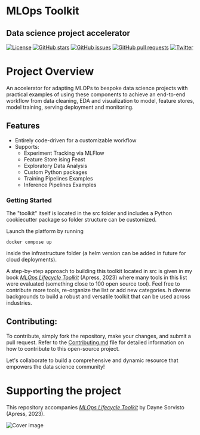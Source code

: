 # MLOps Toolkit
## Data science project accelerator

[![License](https://img.shields.io/badge/License-Freeware-brightgreen.svg)](LICENSE)
[![GitHub stars](https://img.shields.io/github/stars/DayneSorvisto/mlops-lifecycle-toolkit.svg)](https://github.com/DayneSorvisto/mlops-lifecycle-toolkit/stargazers)
[![GitHub issues](https://img.shields.io/github/issues/DayneSorvisto/mlops-lifecycle-toolkit.svg)](https://github.com/DayneSorvisto/mlops-lifecycle-toolkit/issues)
[![GitHub pull requests](https://img.shields.io/github/issues-pr/DayneSorvisto/mlops-lifecycle-toolkit.svg)](https://github.com/DayneSorvisto/mlops-lifecycle-toolkit/pulls)
[![Twitter](https://img.shields.io/twitter/url/https/github.com/DayneSorvisto/mlops-lifecycle-toolkit.svg?style=social)](https://twitter.com/intent/tweet?text=Check%20out%20this%20awesome%20MLOps%20Lifecycle%20Toolkit%20repository%20on%20GitHub:%20https://github.com/DayneSorvisto/mlops-lifecycle-toolkit)

# Project Overview

An accelerator for adapting MLOPs to bespoke data science projects with practical examples of using these components to achieve an end-to-end workflow from data cleaning, EDA and visualization to model, feature stores, model training, serving deployment and monitoring.

## Features

- Entirely code-driven for a customizable workflow
- Supports:
  - Experiment Tracking via MLFlow
  - Feature Store ising Feast
  - Exploratory Data Analysis
  - Custom Python packages
  - Training Pipelines Examples 
  - Inference Pipelines Examples

### Getting Started

The "toolkit" itself is located in the src folder and includes a Python cookiecutter package so folder structure can be customized.

Launch the platform by running

```docker compose up```

inside the infrastructure folder (a helm version can be added in future for cloud deployments).

A step-by-step approach to building this toolkit located in src is given in my book [*MLOps Lifecycle Toolkit*](https://link.springer.com/book/10.1007/978-1-4842-9642-4) (Apress, 2023) where many tools in this list were evaluated (something close to 100 open source tool). Feel free to contribute more tools, re-organize the list or add new categories.
h diverse backgrounds to build a robust and versatile toolkit that can be used across industries. 

## Contributing:

To contribute, simply fork the repository, make your changes, and submit a pull request. Refer to the [Contributing.md](Contributing.md) file for detailed information on how to contribute to this open-source project.

Let's collaborate to build a comprehensive and dynamic resource that empowers the data science community!

# Supporting the project

This repository accompanies [*MLOps Lifecycle Toolkit*](https://link.springer.com/book/10.1007/978-1-4842-9642-4) by Dayne Sorvisto (Apress, 2023).

[comment]: #cover
![Cover image](978-1-4842-9641-7.jpg)






